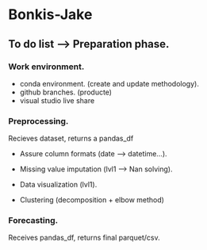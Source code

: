 # Bonkis-Jake

## To do list --> Preparation phase.

### Work environment.
- conda environment. (create and update methodology).
- github branches. (producte)
- visual studio live share

### Preprocessing.
Recieves dataset, returns a pandas_df
- Assure column formats (date --> datetime...).
- Missing value imputation (lvl1 --> Nan solving).
- Data visualization (lvl1).

- Clustering (decomposition + elbow method)

### Forecasting.
Receives pandas_df, returns final parquet/csv.

